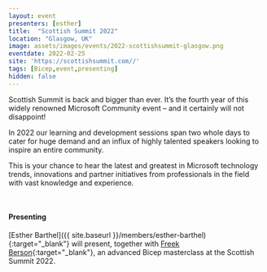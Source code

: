 ```yaml
---
layout: event
presenters: [esther]
title:  "Scottish Summit 2022"
location: "Glasgow, UK"
image: assets/images/events/2022-scottishsummit-glasgow.png
eventdate: 2022-02-25
site: 'https://scottishsummit.com//'
tags: [Bicep,event,presenting]
hidden: false
---
```

Scottish Summit is back and bigger than ever.
It’s the fourth year of this widely renowned Microsoft Community event – and it certainly will not disappoint!

In 2022 our learning and development sessions span two whole days to cater for huge demand and an influx of highly talented speakers looking to inspire an entire community.

This is your chance to hear the latest and greatest in Microsoft technology trends, innovations and partner initiatives from professionals in the field with vast knowledge and experience.

&nbsp;

#### Presenting
[Esther Barthel]({{ site.baseurl }}/members/esther-barthel){:target="_blank"} will present, together with [Freek Berson](https://www.linkedin.com/in/freekberson/){:target="_blank"}, an advanced Bicep masterclass at the Scottish Summit 2022.